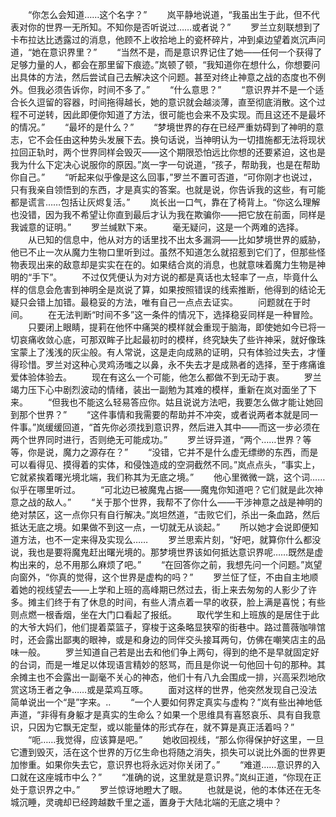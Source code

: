 　　“你怎么会知道……这个名字？”
　　岚平静地说道，“我虽出生于此，但不代表对你的世界一无所知。不知你是否听说过……或者说？”
　　罗兰立刻联想到了卡布拉达比透露过的消息，他顾不上收拾地上的瓷杯碎片，冲到桌边望着岚沉声问道，“她在意识界里？”
　　“当然不是，而是意识界记住了她——任何一个获得了足够力量的人，都会在那里留下痕迹。”岚顿了顿，“我知道你在想什么，你想要问出具体的方法，然后尝试自己去解决这个问题。甚至对终止神意之战的态度也不例外。但我必须告诉你，时间不多了。”
　　“什么意思？”
　　“意识界并不是一个适合长久逗留的容器，时间拖得越长，她的意识就会越淡薄，直至彻底消散。这个过程不可逆转，因此即便你知道了方法，很可能也会来不及实现。而且这还不是最坏的情况。”
　　“最坏的是什么？”
　　“梦境世界的存在已经严重妨碍到了神明的意志，它不会任由这种势头发展下去。换句话说，当神明认为一切措施都无法将现状拉回正轨时，两个世界同样会毁灭——这个期限恐怕远比你想的还要紧迫，这也是我为什么下定决心说服你的原因。”岚一字一句说道，“孩子，帮助我，也是在帮助你自己。”
　　“听起来似乎像是这么回事，”罗兰不置可否道，“可你刚才也说过，只有我亲自领悟到的东西，才是真实的答案。也就是说，你告诉我的这些，有可能都是谎言……包括让灰烬复活。”
　　岚长出一口气，靠在了椅背上。“你这么理解也没错，因为我不希望让你直到最后才认为我在欺骗你——把它放在前面，同样是我诚意的证明。”
　　罗兰缄默下来。
　　毫无疑问，这是一个两难的选择。
　　从已知的信息中，他从对方的话里找不出太多漏洞——比如梦境世界的威胁，他已不止一次从魔力生物口里听到过。虽然不知道怎么就招惹到它们了，但那些怪物表现出来的敌意却是实实在在的。如果结合岚的消息，也就意味着魔力生物是神明的“手下”。
　　不过仅凭便认为对方说的都是真话也太轻率了一点，毕竟什么样的信息会危害到神明全是岚说了算，如果按照错误的线索推断，他得到的结论无疑只会错上加错。最稳妥的方法，唯有自己一点点去证实。
　　问题就在于时间。
　　在无法判断“时间不多”这一条件的情况下，选择稳妥同样是一种冒险。
　　只要闭上眼睛，提莉在他怀中痛哭的模样就会重现于脑海，即使她如今已将一切哀痛收敛心底，可那双眸子比起最初时的模样，终究缺失了些许神采，就好像珠宝蒙上了浅浅的灰尘般。有人常说，这是走向成熟的证明，只有体验过失去，才懂得珍惜。罗兰对这种心灵鸡汤嗤之以鼻，永不失去才是成熟者的选择，至于疼痛谁爱体验体验去。
　　现在有这么一个可能，他怎么都做不到无动于衷。
　　罗兰竭力压下心中剧烈波动的情绪，装出一副勉为其难的模样，重新在岚对面坐了下来。
　　“但我也不能这么轻易答应你。姑且说说方法吧，我要怎么做才能让她回到那个世界？”
　　“这件事情和我需要的帮助并不冲突，或者说两者本就是同一件事。”岚缓缓回道，“首先你必须找到意识界，然后进入其中——而这一步必须在两个世界同时进行，否则绝无可能成功。”
　　罗兰讶异道，“两个……世界？等等，你是说，魔力之源存在？”
　　“没错，它并不是什么虚无缥缈的东西，而是可以看得见、摸得着的实体，和侵蚀造成的空洞截然不同。”岚点点头，“事实上，它就紧挨着曙光境北端，我们称其为无底之境。”
　　他心里微微一跳，这个词……似乎在哪里听过。
　　“可北边已被魔鬼占据——魔鬼你知道吧？它们就是此次神意之战的敌人。”
　　“关于那个世界，我帮不了你什么——干涉神意之战是神明的绝对禁区，这一点你只有自行解决。”岚坦然道，“击败它们，杀出一条血路，然后抵达无底之境。如果做不到这一点，一切就无从谈起。”
　　所以她才会说即便知道方法，也不一定来得及实现么……
　　罗兰思索片刻，“好吧，就算你什么都没说，我也是要将魔鬼赶出曙光境的。那梦境世界该如何抵达意识界呢……既然是虚构出来的，总不用那么麻烦了吧。”
　　“在回答你之前，我想先问一个问题。”岚望向窗外，“你真的觉得，这个世界是虚构的吗？”
　　罗兰怔了怔，不由自主地顺着她的视线望去——上学和上班的高峰期已然过去，街上来去匆匆的人影少了许多。摊主们终于有了休息的时间，有些人清点着一早的收获，脸上满是喜悦；有些则点燃一根香烟，坐在大门口看起了报纸。
　　取代学生和上班族的是居住于此的大爷大妈们，他们提着菜篮子，穿梭于这条略显狭窄的街巷中。路过蔷薇咖啡馆时，还会露出鄙夷的眼神，或是和身边的同伴交头接耳两句，仿佛在嘲笑店主的品味一般。
　　罗兰知道自己若是出去和他们争上两句，得到的绝不是早就固定好的台词，而是一堆足以体现语言精妙的怒骂，而且是你说一句他回十句的那种。其余摊主也不会露出一副毫不关心的神态，他们十有八九会围成一排，兴高采烈地欣赏这场王者之争……或是菜鸡互啄。
　　面对这样的世界，他突然发现自己没法简单说出一个“是”字来。..
　　“一个人要如何界定真实与虚构？”岚有些出神地低声道，“非得有身躯才是真实的生命么？如果一个思维具有喜怒哀乐、具有自我意识，只因为它飘无定型，或以能量体的形式存在，就不算是真正活着吗？”
　　“呃……我觉得，应该算是吧。”
　　她收回视线，“那么你得保护好这里，一旦它遭到毁灭，活在这个世界的万亿生命也将随之消失，损失可以说比外面的世界更加惨重。如果你失去它，意识界也将永远对你关闭了。”
　　“难道……意识界的入口就在这座城市中么？”
　　“准确的说，这里就是意识界。”岚纠正道，“你现在正处于意识界之中。”
　　罗兰惊讶地瞪大了眼。
　　也就是说，他的本体还在无冬城沉睡，灵魂却已经跨越数千里之遥，置身于大陆北端的无底之境中？